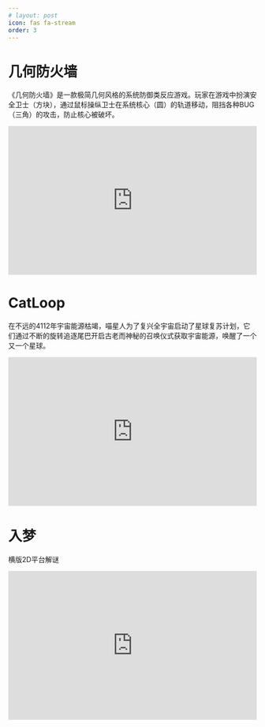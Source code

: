 ```yaml
---
# layout: post
icon: fas fa-stream
order: 3
---
```


# 几何防火墙

《几何防火墙》是一款极简几何风格的系统防御类反应游戏。玩家在游戏中扮演安全卫士（方块），通过鼠标操纵卫士在系统核心（圆）的轨道移动，阻挡各种BUG（三角）的攻击，防止核心被破坏。

<div style="position: relative; padding: 30% 45%;">
  <iframe
    style="position: absolute; width: 100%; height: 100%; left: 0; top: 0;"
    src="https://player.bilibili.com/player.html?bvid=BV1G2oBYLEba&p=1&high_quality=1&autoplay=false"
    frameborder="no"
    scrolling="no"
    allowfullscreen="true"
  ></iframe>
</div>

# CatLoop

在不远的4112年宇宙能源枯竭，喵星人为了复兴全宇宙启动了星球复苏计划，它们通过不断的旋转追逐尾巴开启古老而神秘的召唤仪式获取宇宙能源，唤醒了一个又一个星球。

<div style="position: relative; padding: 30% 45%;">
  <iframe
    style="position: absolute; width: 100%; height: 100%; left: 0; top: 0;"
    src="https://player.bilibili.com/player.html?bvid=BV1nmCnYCEBc&p=1&high_quality=1&autoplay=false"
    frameborder="no"
    scrolling="no"
    allowfullscreen="true"
  ></iframe>
</div>

# 入梦

横版2D平台解谜

<div style="position: relative; padding: 30% 45%;">
  <iframe
    style="position: absolute; width: 100%; height: 100%; left: 0; top: 0;"
    src="https://player.bilibili.com/player.html?bvid=BV1qwzdY4EiR&p=1&high_quality=1&autoplay=false"
    frameborder="no"
    scrolling="no"
    allowfullscreen="true"
  ></iframe>
</div>
